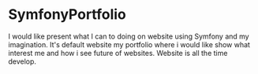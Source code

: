 # SymfonyPortfolio
I would like present what I can to doing on website using Symfony and my imagination. It's default website my portfolio where i would like show what interest me and how i see future of websites. Website is all the time develop.
